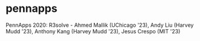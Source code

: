 # pennapps
PennApps 2020: R3solve - Ahmed Mallik (UChicago '23), Andy Liu (Harvey Mudd '23), Anthony Kang (Harvey Mudd '23), Jesus Crespo (MIT '23)
